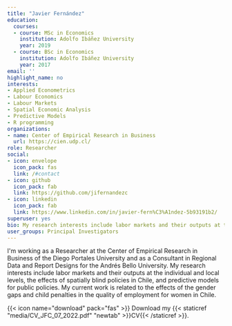 ```yaml
---
title: "Javier Fernández"
education:
  courses:
  - course: MSc in Economics
    institution: Adolfo Ibáñez University
    year: 2019
  - course: BSc in Economics
    institution: Adolfo Ibáñez University
    year: 2017
email: ''
highlight_name: no
interests:
- Applied Econometrics
- Labour Economics
- Labour Markets
- Spatial Economic Analysis
- Predictive Models
- R programming
organizations:
- name: Center of Empirical Research in Business
  url: https://cien.udp.cl/
role: Researcher
social:
- icon: envelope
  icon_pack: fas
  link: /#contact
- icon: github
  icon_pack: fab
  link: https://github.com/jifernandezc
- icon: linkedin
  icon_pack: fab
  link: https://www.linkedin.com/in/javier-fern%C3%A1ndez-5b93191b2/
superuser: yes
bio: My research interests include labor markets and their outputs at the individual and local levels, the effects of spatially blind policies in Chile, and predictive models for public policies.
user_groups: Principal Investigators
---
```


I'm working as a Researcher at the Center of Empirical Research in Business of the Diego Portales University and as a Consultant in Regional Data and Report Designs for the Andrés Bello University. My research interests include labor markets and their outputs at the individual and local levels, the effects of spatially blind policies in Chile, and predictive models for public policies. My current work is related to the effects of the gender gaps and child penalties in the quality of employment for women in Chile.

{{< icon name="download" pack="fas" >}} Download my {{< staticref "media/CV_JFC_07_2022.pdf" "newtab" >}}CV{{< /staticref >}}.
